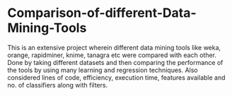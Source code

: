 # Comparison-of-different-Data-Mining-Tools

This is an extensive project wherein different data mining tools like weka, orange, rapidminer, knime, tanagra etc were compared with each other. Done by taking different datasets and then comparing the performance of the tools by using many learning and regression techniques. Also considered lines of code, efficiency, execution time, features available and no. of classifiers along with filters.
